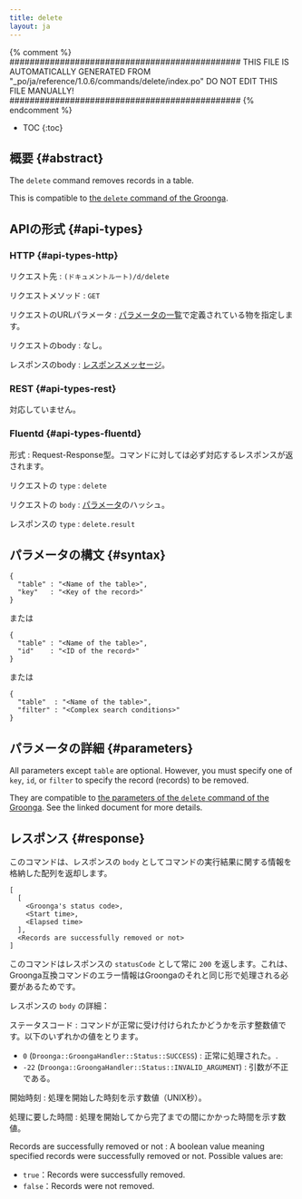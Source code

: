 ```yaml
---
title: delete
layout: ja
---
```


{% comment %}
##############################################
  THIS FILE IS AUTOMATICALLY GENERATED FROM
  "_po/ja/reference/1.0.6/commands/delete/index.po"
  DO NOT EDIT THIS FILE MANUALLY!
##############################################
{% endcomment %}


* TOC
{:toc}

## 概要 {#abstract}

The `delete` command removes records in a table.

This is compatible to [the `delete` command of the Groonga](http://groonga.org/docs/reference/commands/delete.html).

## APIの形式 {#api-types}

### HTTP {#api-types-http}

リクエスト先
: `(ドキュメントルート)/d/delete`

リクエストメソッド
: `GET`

リクエストのURLパラメータ
: [パラメータの一覧](#parameters)で定義されている物を指定します。

リクエストのbody
: なし。

レスポンスのbody
: [レスポンスメッセージ](#response)。

### REST {#api-types-rest}

対応していません。

### Fluentd {#api-types-fluentd}

形式
: Request-Response型。コマンドに対しては必ず対応するレスポンスが返されます。

リクエストの `type`
: `delete`

リクエストの `body`
: [パラメータ](#parameters)のハッシュ。

レスポンスの `type`
: `delete.result`

## パラメータの構文 {#syntax}

    {
      "table" : "<Name of the table>",
      "key"   : "<Key of the record>"
    }

または

    {
      "table" : "<Name of the table>",
      "id"    : "<ID of the record>"
    }

または

    {
      "table"  : "<Name of the table>",
      "filter" : "<Complex search conditions>"
    }

## パラメータの詳細 {#parameters}

All parameters except `table` are optional.
However, you must specify one of `key`, `id`, or `filter` to specify the record (records) to be removed.

They are compatible to [the parameters of the `delete` command of the Groonga](http://groonga.org/docs/reference/commands/delete.html#parameters). See the linked document for more details.

## レスポンス {#response}

このコマンドは、レスポンスの `body` としてコマンドの実行結果に関する情報を格納した配列を返却します。

    [
      [
        <Groonga's status code>,
        <Start time>,
        <Elapsed time>
      ],
      <Records are successfully removed or not>
    ]

このコマンドはレスポンスの `statusCode` として常に `200` を返します。これは、Groonga互換コマンドのエラー情報はGroongaのそれと同じ形で処理される必要があるためです。

レスポンスの `body` の詳細：

ステータスコード
: コマンドが正常に受け付けられたかどうかを示す整数値です。以下のいずれかの値をとります。
  
   * `0` (`Droonga::GroongaHandler::Status::SUCCESS`) : 正常に処理された。.
   * `-22` (`Droonga::GroongaHandler::Status::INVALID_ARGUMENT`) : 引数が不正である。

開始時刻
: 処理を開始した時刻を示す数値（UNIX秒）。

処理に要した時間
: 処理を開始してから完了までの間にかかった時間を示す数値。

Records are successfully removed or not
: A boolean value meaning specified records were successfully removed or not. Possible values are:
  
   * `true`：Records were successfully removed.
   * `false`：Records were not removed.
